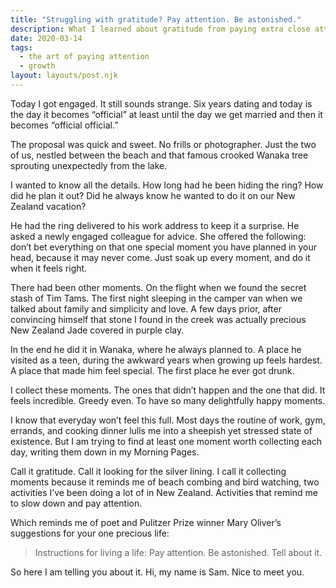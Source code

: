 ```yaml
---
title: "Struggling with gratitude? Pay attention. Be astonished."
description: What I learned about gratitude from paying extra close attention on the day of my proposal.
date: 2020-03-14
tags:
  - the art of paying attention
  - growth
layout: layouts/post.njk
---
```


Today I got engaged. It still sounds strange. Six years dating and today is the day it becomes “official” at least until the day we get married and then it becomes “official official.”

The proposal was quick and sweet. No frills or photographer. Just the two of us, nestled between the beach and that famous crooked Wanaka tree sprouting unexpectedly from the lake.

I wanted to know all the details. How long had he been hiding the ring? How did he plan it out? Did he always know he wanted to do it on our New Zealand vacation?

He had the ring delivered to his work address to keep it a surprise. He asked a newly engaged colleague for advice. She offered the following: don’t bet everything on that one special moment you have planned in your head, because it may never come. Just soak up every moment, and do it when it feels right.

There had been other moments. On the flight when we found the secret stash of Tim Tams. The first night sleeping in the camper van when we talked about family and simplicity and love. A few days prior, after convincing himself that stone I found in the creek was actually precious New Zealand Jade covered in purple clay.

In the end he did it in Wanaka, where he always planned to. A place he visited as a teen, during the awkward years when growing up feels hardest. A place that made him feel special. The first place he ever got drunk.

I collect these moments. The ones that didn’t happen and the one that did. It feels incredible. Greedy even. To have so many delightfully happy moments.

I know that everyday won’t feel this full. Most days the routine of work, gym, errands, and cooking dinner lulls me into a sheepish yet stressed state of existence. But I am trying to find at least one moment worth collecting each day, writing them down in my Morning Pages.

Call it gratitude. Call it looking for the silver lining. I call it collecting moments because it reminds me of beach combing and bird watching, two activities I’ve been doing a lot of in New Zealand. Activities that remind me to slow down and pay attention.

Which reminds me of poet and Pulitzer Prize winner Mary Oliver’s suggestions for your one precious life:

> Instructions for living a life: Pay attention. Be astonished. Tell about it.

So here I am telling you about it. Hi, my name is Sam. Nice to meet you.
